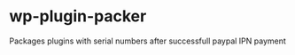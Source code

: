 wp-plugin-packer
================

Packages plugins with serial numbers after successfull paypal IPN payment